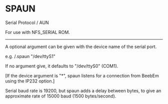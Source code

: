 # SPAUN

Serial Protocol / AUN

For use with NFS_SERIAL ROM.

*****

A optional argument can be given with the device name of the serial port.

e.g. /.spaun "/dev/ttyS1"

If no argument give, it defaults to "/dev/ttyS0" (COM1).

[If the device argument is "\*", spaun listens for a connection from BeebEm using the IP232 option.]

Serial baud rate is 19200, but spaun adds a delay between bytes, to give an approximate rate of 15000 baud (1500 bytes/second).
